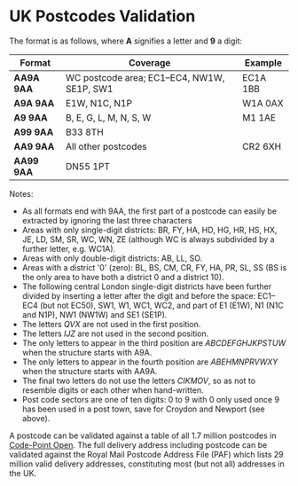 # UK Postcodes Validation

The format is as follows, where  **A**  signifies a letter and  **9**  a digit:

| **Format** | **Coverage** | **Example** |
| --- | --- | --- |
| **AA9A 9AA** | WC postcode area; EC1–EC4, NW1W, SE1P, SW1 | EC1A 1BB |
| **A9A 9AA** | E1W, N1C, N1P | W1A 0AX |
| **A9 9AA** | B, E, G, L, M, N, S, W | M1 1AE |
| **A99 9AA** | B33 8TH |
| **AA9 9AA** | All other postcodes | CR2 6XH |
| **AA99 9AA** | DN55 1PT |

Notes:

- As all formats end with 9AA, the first part of a postcode can easily be extracted by ignoring the last three characters
- Areas with only single-digit districts: BR, FY, HA, HD, HG, HR, HS, HX, JE, LD, SM, SR, WC, WN, ZE (although WC is always subdivided by a further letter, e.g. WC1A).
- Areas with only double-digit districts: AB, LL, SO.
- Areas with a district &#39;0&#39; (zero): BL, BS, CM, CR, FY, HA, PR, SL, SS (BS is the only area to have both a district 0 and a district 10).
- The following central London single-digit districts have been further divided by inserting a letter after the digit and before the space: EC1–EC4 (but not EC50), SW1, W1, WC1, WC2, and part of E1 (E1W), N1 (N1C and N1P), NW1 (NW1W) and SE1 (SE1P).
- The letters _QVX_ are not used in the first position.
- The letters _IJZ_ are not used in the second position.
- The only letters to appear in the third position are _ABCDEFGHJKPSTUW_ when the structure starts with A9A.
- The only letters to appear in the fourth position are _ABEHMNPRVWXY_ when the structure starts with AA9A.
- The final two letters do not use the letters _CIKMOV_, so as not to resemble digits or each other when hand-written.
- Post code sectors are one of ten digits: 0 to 9 with 0 only used once 9 has been used in a post town, save for Croydon and Newport (see above).

A postcode can be validated against a table of all 1.7 million postcodes in [Code-Point Open](https://www.ordnancesurvey.co.uk/business-and-government/products/code-point-open.html). The full delivery address including postcode can be validated against the Royal Mail Postcode Address File (PAF) which lists 29 million valid delivery addresses, constituting most (but not all) addresses in the UK.